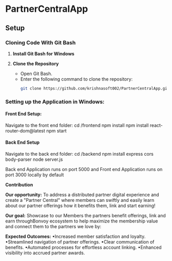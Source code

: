 # PartnerCentralApp

## Setup

### Cloning Code With Git Bash

1. **Install Git Bash for Windows**

2. **Clone the Repository**
   - Open Git Bash.
   - Enter the following command to clone the repository:
     ```sh
     git clone https://github.com/krishnasoft002/PartnerCentralApp.git
     ```

### Setting up the Application in Windows:
 
#### Front End Setup:
 
 Navigate to the front end folder:
cd /frontend
npm install
npm install react-router-dom@latest
npm start

 ####  Back End Setup

Navigate to the back end folder:
cd /backend
npm install express cors body-parser
node server.js

Back end Application runs on port 5000  and Front end Application runs on port 3000 locally by default

**Contribution**

**Our opportunity:**
To address a distributed partner digital experience and create a "Partner Central" where members can swiftly and easily learn about our partner offerings how it benefits them, link and start earning!
 
**Our goal:**
Showcase to our Members the partners benefit offerings, link and earn throughBonvoy ecosystem to help maximize the membership value and connect them to the partners we love by:

**Expected Outcomes:**
•Increased member satisfaction and loyalty.
•Streamlined navigation of partner offerings.
•Clear communication of benefits.
•Automated processes for effortless account linking.
•Enhanced visibility into accrued partner awards.

